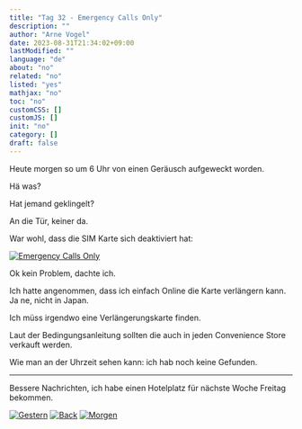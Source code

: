 ```yaml
---
title: "Tag 32 - Emergency Calls Only"
description: ""
author: "Arne Vogel"
date: 2023-08-31T21:34:02+09:00
lastModified: ""
language: "de"
about: "no"
related: "no"
listed: "yes"
mathjax: "no"
toc: "no"
customCSS: []
customJS: []
init: "no"
category: []
draft: false
---
```


Heute morgen so um 6 Uhr von einen Geräusch aufgeweckt worden.

Hä was?

Hat jemand geklingelt?

An die Tür, keiner da.

War wohl, dass die SIM Karte sich deaktiviert hat:

[![Emergency Calls Only](emergency-small.jpg)](emergency.jpg)

Ok kein Problem, dachte ich.

Ich hatte angenommen, dass ich einfach Online die Karte verlängern kann.
Ja ne, nicht in Japan.

Ich müss irgendwo eine Verlängerungskarte finden.

Laut der Bedingungsanleitung sollten die auch in jeden Convenience Store verkauft werden.

Wie man an der Uhrzeit sehen kann: ich hab noch keine Gefunden.

---

Bessere Nachrichten, ich habe einen Hotelplatz für nächste Woche Freitag bekommen.


[![Gestern](../left.png)](../tag-31) [![Back](../back.png)](..) [![Morgen](../right.png)](../tag-33)
